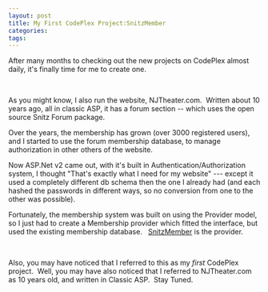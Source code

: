 ```yaml
---
layout: post
title: My First CodePlex Project:SnitzMember
categories: 
tags: 
---
```


  <p>After many months to checking out the new projects on CodePlex almost daily, it's finally time for me to create one.  </p> <p> </p> <p>As you might know, I also run the website, NJTheater.com.  Written about 10 years ago, all in classic ASP, it has a forum section -- which uses the open source Snitz Forum package.</p> <p>Over the years, the membership has grown (over 3000 registered users), and I started to use the forum membership database, to manage authorization in other others of the website.</p> <p>Now ASP.Net v2 came out, with it's built in Authentication/Authorization system, I thought "That's exactly what I need for my website" --- except it used a completely different db schema then the one I already had (and each hashed the passwords in different ways, so no conversion from one to the other was possible).</p> <p>Fortunately, the membership system was built on using the Provider model, so I just had to create a Membership provider which fitted the interface, but used the existing membership database.   <a href="http://www.codeplex.com/SnitzMember" target="_blank">SnitzMember</a> is the provider.</p> <p> </p> <p>Also, you may have noticed that I referred to this as my <em>first</em> CodePlex project.  Well, you may have also noticed that I referred to NJTheater.com as 10 years old, and written in Classic ASP.  Stay Tuned.</p>